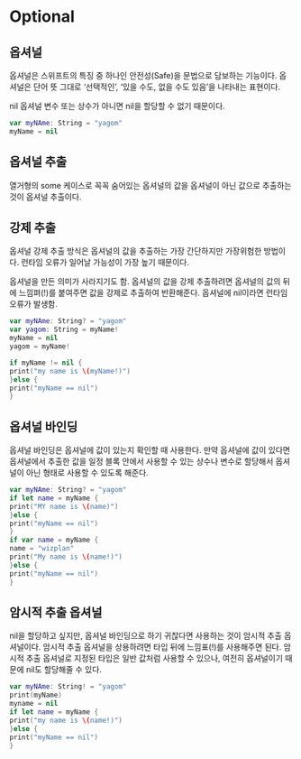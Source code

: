 # Optional

## 옵셔널

옵셔널은 스위프트의 특징 중 하나인 안전성(Safe)을 문법으로 담보하는 기능이다. 옵셔널은 단어 뜻  그대로 ‘선택적인’, ‘있을 수도, 없을 수도 있음’을 나타내는 표현이다.

nil 옵셔널 변수 또는 상수가 아니면 nil을 할당할 수 없기 때문이다.

```swift
var myNAme: String = "yagom"
myName = nil
```

## 옵셔널 추출

열거형의 some 케이스로 꼭꼭 숨어있는 옵셔널의 값을 옵셔널이 아닌 값으로 추출하는 것이 옵셔널 추출이다.

## 강제 추출

옵셔널 강제 추출 방식은 옵셔널의 값을 추출하는 가장 간단하지만 가장위험한 방법이다. 런타임 오류가 일어날 가능성이 가장 높기 때문이다.

옵셔널을 만든 의미가 사라지기도 함. 옵셔널의 값을 강제 추출하려면 옵셔널의 값의 뒤에 느낌펴(!)를 붙여주면 값을 강제로 추출하여 반환해준다. 옵셔널에 nil이라면 런타임 오류가 발생함.

```swift
var myNAme: String? = "yagom"
var yagom: String = myName!
myName = nil
yagom = myName!

if myName != nil {
print("my name is \(myName!)")
}else {
print("myName == nil")
}

```

## 옵셔널 바인딩

옵셔널 바인딩은 옵셔널에 값이 있는지 확인할 때 사용한다. 만약 옵셔널에 값이 있다면 옵셔널에서 추출한 값을 일정 블록 안에서 사용할 수 있는 상수나 변수로 할당해서 옵셔널이 아닌 형태로 사용할 수 있도록 해준다. 

```swift
var myNAme: String? = "yagom"
if let name = myName {
print("MY name is \(name)")
}else {
print("myName == nil")
}
if var name = myName {
name = "wizplan"
print("My name is \(name!)")
}else {
print("myName == nil")
}

```

## 암시적 추출 옵셔널

nil을 할당하고 싶지만, 옵셔널 바인딩으로 하기 귀찮다면 사용하는 것이 암시적 추출 옵셔널이다. 암시적 추출 옵셔널을 상용하려면 타입 뒤에 느낌표(!)를 사용해주면 된다. 암시적 추출 옵셔널로 지정된 타입은 일반 값처럼 사용할 수 있으나, 여전히 옵셔널이기 때문에 nil도 할당해줄 수 있다. 

```swift
var myNAme: String! = "yagom"
print(myName)
myname = nil
if let name = myName {
print("my name is \(name!)")
}else {
print("myName == nil")
}

```